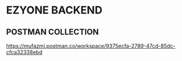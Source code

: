 # EZYONE BACKEND

## POSTMAN COLLECTION
https://mufazmi.postman.co/workspace/9375ecfa-2789-47cd-85dc-cfca32338ebd